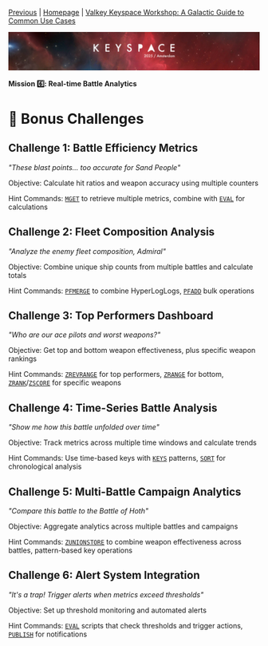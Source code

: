 [Previous](../docs/missions.md) | [Homepage](../../../README.md) | [Valkey Keyspace Workshop: A Galactic Guide to Common Use Cases](../../../README.md)

![Keyspace](../../../static/img/keyspace-backdrop.png)

__Mission 6️⃣: Real-time Battle Analytics__

# 🚀 Bonus Challenges

## **Challenge 1: Battle Efficiency Metrics**

*"These blast points... too accurate for Sand People"*

Objective: Calculate hit ratios and weapon accuracy using multiple counters

Hint Commands: [`MGET`](https://valkey.io/commands/mget/) to retrieve multiple metrics, combine with [`EVAL`](https://valkey.io/commands/eval/) for calculations

## **Challenge 2: Fleet Composition Analysis**  

*"Analyze the enemy fleet composition, Admiral"*

Objective: Combine unique ship counts from multiple battles and calculate totals

Hint Commands: [`PFMERGE`](https://valkey.io/commands/pfmerge/) to combine HyperLogLogs, [`PFADD`](https://valkey.io/commands/pfadd/) bulk operations

## **Challenge 3: Top Performers Dashboard**

*"Who are our ace pilots and worst weapons?"*

Objective: Get top and bottom weapon effectiveness, plus specific weapon rankings

Hint Commands: [`ZREVRANGE`](https://valkey.io/commands/zrevrange/) for top performers, [`ZRANGE`](https://valkey.io/commands/zrange/) for bottom, [`ZRANK`](https://valkey.io/commands/zrank/)/[`ZSCORE`](https://valkey.io/commands/zscore/) for specific weapons

## **Challenge 4: Time-Series Battle Analysis**

*"Show me how this battle unfolded over time"*

Objective: Track metrics across multiple time windows and calculate trends

Hint Commands: Use time-based keys with [`KEYS`](https://valkey.io/commands/keys/) patterns, [`SORT`](https://valkey.io/commands/sort/) for chronological analysis  

## **Challenge 5: Multi-Battle Campaign Analytics**

*"Compare this battle to the Battle of Hoth"*

Objective: Aggregate analytics across multiple battles and campaigns

Hint Commands: [`ZUNIONSTORE`](https://valkey.io/commands/zunionstore/) to combine weapon effectiveness across battles, pattern-based key operations

## **Challenge 6: Alert System Integration**  

*"It's a trap! Trigger alerts when metrics exceed thresholds"*

Objective: Set up threshold monitoring and automated alerts

Hint Commands: [`EVAL`](https://valkey.io/commands/eval/) scripts that check thresholds and trigger actions, [`PUBLISH`](https://valkey.io/commands/publish/) for notifications
